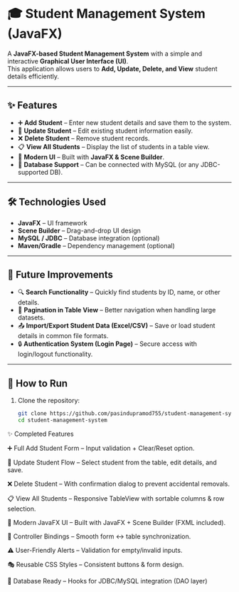 # 🎓 Student Management System (JavaFX)

A **JavaFX-based Student Management System** with a simple and interactive **Graphical User Interface (UI)**.  
This application allows users to **Add, Update, Delete, and View** student details efficiently.

---

## ✨ Features

- ➕ **Add Student** – Enter new student details and save them to the system.  
- 📝 **Update Student** – Edit existing student information easily.  
- ❌ **Delete Student** – Remove student records.  
- 📋 **View All Students** – Display the list of students in a table view.  
- 🎨 **Modern UI** – Built with **JavaFX & Scene Builder**.  
- 💾 **Database Support** – Can be connected with MySQL (or any JDBC-supported DB).  

---

## 🛠️ Technologies Used
- **JavaFX** – UI framework  
- **Scene Builder** – Drag-and-drop UI design  
- **MySQL / JDBC** – Database integration (optional)  
- **Maven/Gradle** – Dependency management (optional)

---

## 📌 Future Improvements

- 🔍 **Search Functionality** – Quickly find students by ID, name, or other details.  
- 📑 **Pagination in Table View** – Better navigation when handling large datasets.  
- 📤 **Import/Export Student Data (Excel/CSV)** – Save or load student details in common file formats.  
- 🔒 **Authentication System (Login Page)** – Secure access with login/logout functionality.  


---

## 🚀 How to Run

1. Clone the repository:
   ```bash
   git clone https://github.com/pasindupramod755/student-management-system.git
   cd student-management-system

✨ Completed Features

➕ Full Add Student Form – Input validation + Clear/Reset option.

📝 Update Student Flow – Select student from the table, edit details, and save.

❌ Delete Student – With confirmation dialog to prevent accidental removals.

📋 View All Students – Responsive TableView with sortable columns & row selection.

🎨 Modern JavaFX UI – Built with JavaFX + Scene Builder (FXML included).

🔗 Controller Bindings – Smooth form ↔ table synchronization.

⚠️ User-Friendly Alerts – Validation for empty/invalid inputs.

🎭 Reusable CSS Styles – Consistent buttons & form design.

💾 Database Ready – Hooks for JDBC/MySQL integration (DAO layer)

